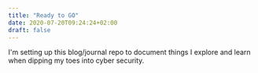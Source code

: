 ```yaml
---
title: "Ready to GO"
date: 2020-07-20T09:24:24+02:00
draft: false
---
```


I'm setting up this blog/journal repo to document things I explore and learn when dipping my toes into cyber security.
